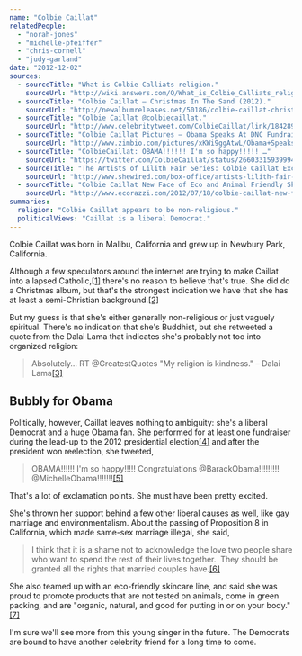 ```yaml
---
name: "Colbie Caillat"
relatedPeople:
  - "norah-jones"
  - "michelle-pfeiffer"
  - "chris-cornell"
  - "judy-garland"
date: "2012-12-02"
sources:
  - sourceTitle: "What is Colbie Calliats religion."
    sourceUrl: "http://wiki.answers.com/Q/What_is_Colbie_Calliats_religion"
  - sourceTitle: "Colbie Caillat – Christmas In The Sand (2012)."
    sourceUrl: "http://newalbumreleases.net/50186/colbie-caillat-christmas-in-the-sand-2012/"
  - sourceTitle: "Colbie Caillat @colbiecaillat."
    sourceUrl: "http://www.celebritytweet.com/ColbieCaillat/link/184289905256562688/"
  - sourceTitle: "Colbie Caillat Pictures – Obama Speaks At DNC Fundraiser In Chicago."
    sourceUrl: "http://www.zimbio.com/pictures/xKWi9ggAtwL/Obama+Speaks+DNC+Fundraiser+Chicago/ZKRCyRPsf58/Colbie+Caillat"
  - sourceTitle: "ColbieCaillat: OBAMA!!!!!! I'm so happy!!!!! …"
    sourceUrl: "https://twitter.com/ColbieCaillat/status/266033159399940096"
  - sourceTitle: "The Artists of Lilith Fair Series: Colbie Caillat Exclusive."
    sourceUrl: "http://www.shewired.com/box-office/artists-lilith-fair-series-colbie-caillat-exclusive?page=0,1"
  - sourceTitle: "Colbie Caillat New Face of Eco and Animal Friendly Skincare."
    sourceUrl: "http://www.ecorazzi.com/2012/07/18/colbie-caillat-new-face-of-eco-and-animal-friendly-skincare/"
summaries:
  religion: "Colbie Caillat appears to be non-religious."
  politicalViews: "Caillat is a liberal Democrat."
---
```


Colbie Caillat was born in Malibu, California and grew up in Newbury Park, California.

Although a few speculators around the internet are trying to make Caillat into a lapsed Catholic,<a class="source-citation" href="#http%3A%2F%2Fwiki.answers.com%2FQ%2FWhat_is_Colbie_Calliats_religion" title="What is Colbie Calliats religion.">[1]</a> there's no reason to believe that's true. She did do a Christmas album, but that's the strongest indication we have that she has at least a semi-Christian background.<a class="source-citation" href="#http%3A%2F%2Fnewalbumreleases.net%2F50186%2Fcolbie-caillat-christmas-in-the-sand-2012%2F" title="Colbie Caillat – Christmas In The Sand (2012).">[2]</a>

But my guess is that she's either generally non-religious or just vaguely spiritual. There's no indication that she's Buddhist, but she retweeted a quote from the Dalai Lama that indicates she's probably not too into organized religion:

>Absolutely… RT @GreatestQuotes "My religion is kindness." – Dalai Lama<a class="source-citation" href="#http%3A%2F%2Fwww.celebritytweet.com%2FColbieCaillat%2Flink%2F184289905256562688%2F" title="Colbie Caillat @colbiecaillat.">[3]</a>

## 

## Bubbly for Obama

Politically, however, Caillat leaves nothing to ambiguity: she's a liberal Democrat and a huge Obama fan. She performed for at least one fundraiser during the lead-up to the 2012 presidential election<a class="source-citation" href="#http%3A%2F%2Fwww.zimbio.com%2Fpictures%2FxKWi9ggAtwL%2FObama%2BSpeaks%2BDNC%2BFundraiser%2BChicago%2FZKRCyRPsf58%2FColbie%2BCaillat" title="Colbie Caillat Pictures – Obama Speaks At DNC Fundraiser In Chicago.">[4]</a> and after the president won reelection, she tweeted,

>OBAMA!!!!!! I'm so happy!!!!! Congratulations @BarackObama!!!!!!!!! @MichelleObama!!!!!!!<a class="source-citation" href="#https%3A%2F%2Ftwitter.com%2FColbieCaillat%2Fstatus%2F266033159399940096" title="ColbieCaillat: OBAMA!!!!!! I&apos;m so happy!!!!! …">[5]</a>

That's a lot of exclamation points. She must have been pretty excited.

She's thrown her support behind a few other liberal causes as well, like gay marriage and environmentalism. About the passing of Proposition 8 in California, which made same-sex marriage illegal, she said,

>I think that it is a shame not to acknowledge the love two people share who want to spend the rest of their lives together.  They should be granted all the rights that married couples have.<a class="source-citation" href="#http%3A%2F%2Fwww.shewired.com%2Fbox-office%2Fartists-lilith-fair-series-colbie-caillat-exclusive%3Fpage%3D0%2C1" title="The Artists of Lilith Fair Series: Colbie Caillat Exclusive.">[6]</a>

She also teamed up with an eco-friendly skincare line, and said she was proud to promote products that are not tested on animals, come in green packing, and are "organic, natural, and good for putting in or on your body."<a class="source-citation" href="#http%3A%2F%2Fwww.ecorazzi.com%2F2012%2F07%2F18%2Fcolbie-caillat-new-face-of-eco-and-animal-friendly-skincare%2F" title="Colbie Caillat New Face of Eco and Animal Friendly Skincare.">[7]</a>

I'm sure we'll see more from this young singer in the future. The Democrats are bound to have another celebrity friend for a long time to come.
